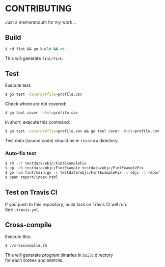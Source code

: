 # CONTRIBUTING

Just a memorandum for my work...

## Build

```sh
$ cd fint && go build && cd ..
```

This will generate `fint/fint`.

## Test

Execute test:

```sh
$ go test -coverprofile=profile.cov
```

Check where are not covered:

```sh
$ go tool cover -html=profile.cov
```

In short, execute this command:

```sh
$ go test -coverprofile=profile.cov && go tool cover -html=profile.cov
```

Test data (source code) should be in `testdata` directory.

### Auto-fix test

```sh
$ rm -rf testdata/objc/FintExampleFix
$ cp -pR testdata/objc/FintExample testdata/objc/FintExampleFix
$ go run fint/main.go -s testdata/objc/FintExampleFix -i objc -h report -f -fix
$ open report/index.html
```

## Test on Travis CI

If you push to this repository, build task on Travis CI will run.  
See `.travis.yml`.

## Cross-compile

Execute this:

```sh
$ ./crosscompile.sh
```

This will generate program binaries in `build` directory  
for each `GOOS`es and `GOARCH`s.
